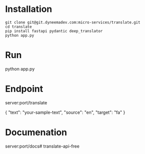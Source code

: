 # Installation 
    git clone git@git.dyneemadev.com:micro-services/translate.git
    cd translate
    pip install fastapi pydantic deep_translator
    python app.py
# Run
python app.py

# Endpoint
server:port/translate

{
    "text": "your-sample-text",
    "source": "en",
    "target": "fa"
}
# Documenation
server:port/docs# translate-api-free
